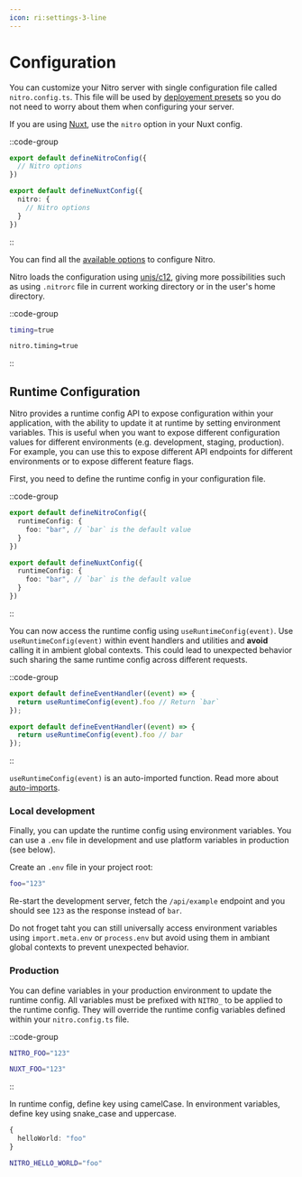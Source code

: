 ```yaml
---
icon: ri:settings-3-line
---
```


# Configuration

You can customize your Nitro server with single configuration file called `nitro.config.ts`. This file will be used by [deployement presets](/deploy) so you do not need to worry about them when configuring your server.

If you are using [Nuxt](https://nuxt.com), use the `nitro` option in your Nuxt config.

::code-group
```ts [nitro.config.ts]
export default defineNitroConfig({
  // Nitro options
})
```
```ts [nuxt.config.ts]
export default defineNuxtConfig({
  nitro: {
    // Nitro options
  }
})
```
::

You can find all the [available options](/config) to configure Nitro.

Nitro loads the configuration using [unjs/c12](https://github.com/unjs/c12), giving more  possibilities such as using `.nitrorc` file in current working directory or in the user's home directory.

::code-group
```bash [.nitrorc]
timing=true
```
```bash [.nuxtrc]
nitro.timing=true
```
::

## Runtime Configuration

Nitro provides a runtime config API to expose configuration within your application, with the ability to update it at runtime by setting environment variables. This is useful when you want to expose different configuration values for different environments (e.g. development, staging, production). For example, you can use this to expose different API endpoints for different environments or to expose different feature flags.

First, you need to define the runtime config in your configuration file.

::code-group
```ts [nitro.config.ts]
export default defineNitroConfig({
  runtimeConfig: {
    foo: "bar", // `bar` is the default value
  }
})
```

```ts [nuxt.config.ts]
export default defineNuxtConfig({
  runtimeConfig: {
    foo: "bar", // `bar` is the default value
  }
})
```
::

You can now access the runtime config using `useRuntimeConfig(event)`.  Use `useRuntimeConfig(event)` within event handlers and utilities and **avoid** calling it in ambient global contexts. This could lead to unexpected behavior such sharing the same runtime config across different requests.

::code-group
```ts [api/example.get.ts (nitro)]
export default defineEventHandler((event) => {
  return useRuntimeConfig(event).foo // Return `bar`
});
```

```ts [server/api/example.get.ts (nuxt)]
export default defineEventHandler((event) => {
  return useRuntimeConfig(event).foo // bar
});
```
::

`useRuntimeConfig(event)` is an auto-imported function. Read more about [auto-imports](/auto-imports).

### Local development

Finally, you can update the runtime config using environment variables. You can use a `.env` file in development and use platform variables in production (see below).

Create an `.env` file in your project root:

```bash [.env]
foo="123"
```

Re-start the development server, fetch the `/api/example` endpoint and you should see `123` as the response instead of `bar`.

Do not froget taht you can still universally access environment variables using `import.meta.env` or `process.env` but avoid using them in ambiant global contexts to prevent unexpected behavior.

### Production

You can define variables in your production environment to update the runtime config. All variables must be prefixed with `NITRO_` to be applied to the runtime config. They will override the runtime config variables defined within your `nitro.config.ts` file.

::code-group
```bash [.env (nitro)]
NITRO_FOO="123"
```

```bash [.env (nuxt)]
NUXT_FOO="123"
```
::

In runtime config, define key using camelCase. In environment variables, define key using snake_case and uppercase.

```ts
{
  helloWorld: "foo"
}
```

```bash
NITRO_HELLO_WORLD="foo"
```
